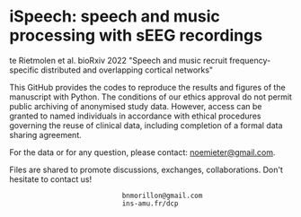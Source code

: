 # iSpeech: speech and music processing with sEEG recordings
te Rietmolen et al. bioRxiv 2022 "Speech and music recruit frequency-specific distributed and overlapping cortical networks"

This GitHub provides the codes to reproduce the results and figures of the manuscript with Python.
The conditions of our ethics approval do not permit public archiving of anonymised study data. 
However, access can be granted to named individuals in accordance with ethical procedures governing the reuse of clinical data, including completion of a formal data sharing agreement.

For the data or for any question, please contact: noemieter@gmail.com.

Files are shared to promote discussions, exchanges, collaborations. Don't hesitate to contact us!                       

                                bnmorillon@gmail.com
                                ins-amu.fr/dcp

